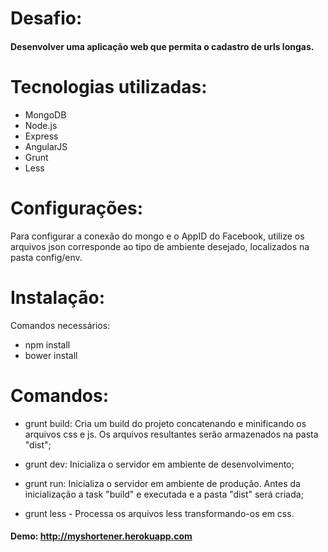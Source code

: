 # Desafio:
#### Desenvolver uma aplicação web que permita o cadastro de urls longas.

# Tecnologias utilizadas:
* MongoDB
* Node.js
* Express
* AngularJS
* Grunt
* Less

# Configurações:
Para configurar a conexão do mongo e o AppID do Facebook, utilize os arquivos json corresponde ao tipo de ambiente desejado, localizados na pasta config/env.

# Instalação:
Comandos necessários:
* npm install
* bower install

# Comandos:
* grunt build: Cria um build do projeto concatenando e minificando os arquivos css e js. Os arquivos resultantes serão armazenados na pasta "dist";

* grunt dev: Inicializa o servidor em ambiente de desenvolvimento;

* grunt run: Inicializa o servidor em ambiente de produção. Antes da inicialização a task "build" e executada e a pasta "dist" será criada;

* grunt less - Processa os arquivos less transformando-os em css.


#### Demo: http://myshortener.herokuapp.com
